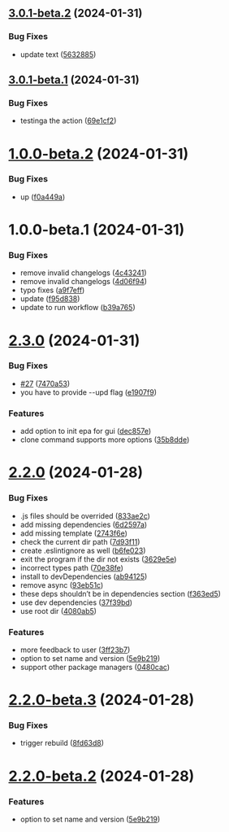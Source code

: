 ## [3.0.1-beta.2](https://github.com/ProxityStudios/freshland/compare/v3.0.1-beta.1...v3.0.1-beta.2) (2024-01-31)


### Bug Fixes

* update text ([5632885](https://github.com/ProxityStudios/freshland/commit/5632885e59ebbad09c6f30c9c29f71d9b8f0d001))

## [3.0.1-beta.1](https://github.com/ProxityStudios/freshland/compare/v3.0.0...v3.0.1-beta.1) (2024-01-31)


### Bug Fixes

* testinga the action ([69e1cf2](https://github.com/ProxityStudios/freshland/commit/69e1cf22f65d78539a624c882f9fab84c03dd5bb))

# [1.0.0-beta.2](https://github.com/ProxityStudios/freshland/compare/v1.0.0-beta.1...v1.0.0-beta.2) (2024-01-31)


### Bug Fixes

* up ([f0a449a](https://github.com/ProxityStudios/freshland/commit/f0a449a2c84f4758c8132aca4438b027d233ce0d))

# 1.0.0-beta.1 (2024-01-31)


### Bug Fixes

* remove invalid changelogs ([4c43241](https://github.com/ProxityStudios/freshland/commit/4c432419a20bea29b4470080e151cfb35c5bf490))
* remove invalid changelogs ([4d06f94](https://github.com/ProxityStudios/freshland/commit/4d06f940da6fd5482b396f9f0112fac977d667cc))
* typo fixes ([a9f7eff](https://github.com/ProxityStudios/freshland/commit/a9f7effd1e53a79dd92afa0800be56790800eb08))
* update ([f95d838](https://github.com/ProxityStudios/freshland/commit/f95d838e17024a9dd6178ddd9173b3f5a47e653f))
* update to run workflow ([b39a765](https://github.com/ProxityStudios/freshland/commit/b39a765c910019634fdb170722ba1b4417809710))

# [2.3.0](https://github.com/ProxityStudios/freshland/compare/v2.2.0...v2.3.01) (2024-01-31)

### Bug Fixes

* [#27](https://github.com/ProxityStudios/freshland/issues/27) ([7470a53](https://github.com/ProxityStudios/freshland/commit/7470a53058fdb4a845b09522ef5a84c26385f8e2))
* you have to provide --upd flag ([e1907f9](https://github.com/ProxityStudios/freshland/commit/e1907f9694cb05af95f397a74f2a5e29800cca43))

### Features

* add option to init epa for gui ([dec857e](https://github.com/ProxityStudios/freshland/commit/dec857e765478faffa7f52e9c1edf0f36e00eae5))
* clone command supports more options ([35b8dde](https://github.com/ProxityStudios/freshland/commit/35b8ddebf35f17a451d04c2cbeafadb2bc6292c6))

# [2.2.0](https://github.com/ProxityStudios/freshland/compare/v2.1.0...v2.2.0) (2024-01-28)

### Bug Fixes

* .js files should be overrided ([833ae2c](https://github.com/ProxityStudios/freshland/commit/833ae2c7055b84b72e99df927d2842d17bf1d6a1))
* add missing dependencies ([6d2597a](https://github.com/ProxityStudios/freshland/commit/6d2597a613e361e88df96c8b01fa7f36d3a50076))
* add missing template ([2743f6e](https://github.com/ProxityStudios/freshland/commit/2743f6e079e979652827e238717f99fbba02a012))
* check the current dir path ([7d93f11](https://github.com/ProxityStudios/freshland/commit/7d93f11beb4184572776d37c6beb597eafe6bb1f))
* create .eslintignore as well ([b6fe023](https://github.com/ProxityStudios/freshland/commit/b6fe0238a2847b82f1ec118284d287a99e78d809))
* exit the program if the dir not exists ([3629e5e](https://github.com/ProxityStudios/freshland/commit/3629e5e8ca4c03103ffda71b042e6a64b8a14c43))
* incorrect types path ([70e38fe](https://github.com/ProxityStudios/freshland/commit/70e38fefa6f4cf8afcda37da4322f18395de75bb))
* install to devDependencies ([ab94125](https://github.com/ProxityStudios/freshland/commit/ab94125be2fae482c31ebc99a32d6394e3825c50))
* remove async ([93eb51c](https://github.com/ProxityStudios/freshland/commit/93eb51c85496826e5ee057fc63ebb60964a3fa49))
* these deps shouldn’t be in dependencies section ([f363ed5](https://github.com/ProxityStudios/freshland/commit/f363ed50595c6f2bda519ee1da22b795af3f59e2))
* use dev dependencies ([37f39bd](https://github.com/ProxityStudios/freshland/commit/37f39bda231abfea685cc294165f8e81ba0b9a07))
* use root dir ([4080ab5](https://github.com/ProxityStudios/freshland/commit/4080ab55de3682e5bbb34911291ac4c4ae18861a))

### Features

* more feedback to user ([3ff23b7](https://github.com/ProxityStudios/freshland/commit/3ff23b72b69870d2ad0eded851ed2923aaa00158))
* option to set name and version ([5e9b219](https://github.com/ProxityStudios/freshland/commit/5e9b219795624bc76b27cece267e65efb0e77273))
* support other package managers ([0480cac](https://github.com/ProxityStudios/freshland/commit/0480cac2b8d9ff463e06a1ff2bcb2fdef41eb3d8))

# [2.2.0-beta.3](https://github.com/ProxityStudios/freshland/compare/v2.2.0-beta.2...v2.2.0-beta.3) (2024-01-28)

### Bug Fixes

* trigger rebuild ([8fd63d8](https://github.com/ProxityStudios/freshland/commit/8fd63d8c414f0a28e08ec351579bc82378d2973e))

# [2.2.0-beta.2](https://github.com/ProxityStudios/freshland/compare/v2.2.0-beta.1...v2.2.0-beta.2) (2024-01-28)

### Features

* option to set name and version ([5e9b219](https://github.com/ProxityStudios/freshland/commit/5e9b219795624bc76b27cece267e65efb0e77273))
